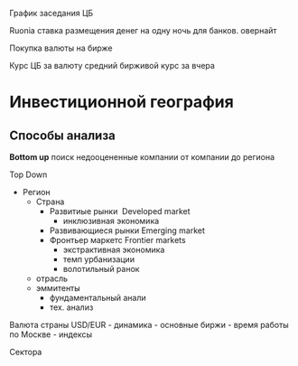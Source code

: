 
График заседания ЦБ

Ruonia 
    ставка размещения денег на одну ночь для банков. овернайт

Покупка валюты
 на бирже

Курс ЦБ за валюту
 средний бирживой курс за вчера


# Инвестиционной география

## Способы анализа

**Bottom up**
поиск недооцененные компании от компании до региона



 Top Down
 - Регион
   - Страна
     - Развитиые рынки  Developed market
        - инклюзивная экономика
     - Развивающиеся рынки Emerging market
     - Фронтьер маркетс Frontier markets
       - экстрактивная экономика
       - темп урбанизации
       - волотильный ранок
   - отрасль
   - эммитенты
     - фундаментальный анали
     - тех. анализ
  
Валюта страны USD/EUR
    - динамика
    - основные биржи
    - время работы по Москве
    - индексы

Сектора
  
